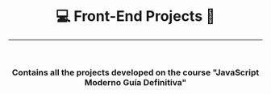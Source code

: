 <!-- TITLE -->
<h1 align="center"> 💻 Front-End Projects 📁 </h1>
<hr>
<!-- DESCRIPTION -->
<br>
<h3 align="center"> Contains all the projects developed on the course "JavaScript Moderno Guía Definitiva" </h3>
